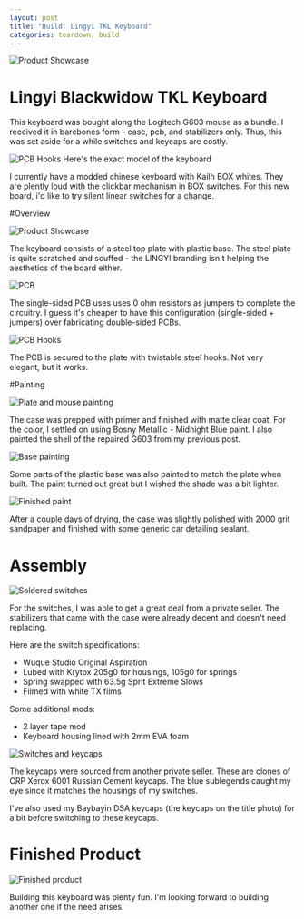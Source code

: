 ```yaml
---
layout: post
title: "Build: Lingyi TKL Keyboard"
categories: teardown, build
---
```

![Product Showcase](/assets/lingyi_build/IMG_10.jpg)

# Lingyi Blackwidow TKL Keyboard

This keyboard was bought along the Logitech G603 mouse as a bundle. I received it in barebones form - case, pcb, and stabilizers only. Thus, this was set aside for a while switches and keycaps are costly.

![PCB Hooks](/assets/lingyi_build/IMG_4.jpg)
Here's the exact model of the keyboard

I currently have a modded chinese keyboard with Kailh BOX whites. They are plently loud with the clickbar mechanism in BOX switches. For this new board, i'd like to try silent linear switches for a change.

#Overview

![Product Showcase](/assets/lingyi_build/IMG_1.jpg)

The keyboard consists of a steel top plate with plastic base. The steel plate is quite scratched and scuffed - the LINGYI branding isn't helping the aesthetics of the board either. 

![PCB](/assets/lingyi_build/IMG_2.jpg)

The single-sided PCB uses uses 0 ohm resistors as jumpers to complete the circuitry. I guess it's cheaper to have this configuration (single-sided + jumpers) over fabricating double-sided PCBs. 

![PCB Hooks](/assets/lingyi_build/IMG_3.jpg)

The PCB is secured to the plate with twistable steel hooks. Not very elegant, but it works. 

#Painting

![Plate and mouse painting](/assets/lingyi_build/IMG_5.jpg)

The case was prepped with primer and finished with matte clear coat. For the color, I settled on using Bosny Metallic - Midnight Blue paint. I also painted the shell of the repaired G603 from my previous post.

![Base painting](/assets/lingyi_build/IMG_7.jpg)

Some parts of the plastic base was also painted to match the plate when built. The paint turned out great but I wished the shade was a bit lighter.

![Finished paint](/assets/lingyi_build/IMG_8.jpg)

After a couple days of drying, the case was slightly polished with 2000 grit sandpaper and finished with some generic car detailing sealant.

# Assembly

![Soldered switches](/assets/lingyi_build/IMG_9.jpg)

For the switches, I was able to get a great deal from a private seller. The stabilizers that came with the case were already decent and doesn't need replacing.

Here are the switch specifications:
- Wuque Studio Original Aspiration
- Lubed with Krytox 205g0 for housings, 105g0 for springs
- Spring swapped with 63.5g Sprit Extreme Slows
- Filmed with white TX films

Some additional mods:
- 2 layer tape mod
- Keyboard housing lined with 2mm EVA foam

![Switches and keycaps](/assets/lingyi_build/IMG_11.jpg)

The keycaps were sourced from another private seller. These are clones of CRP Xerox 6001 Russian Cement keycaps. The blue sublegends caught my eye since it matches the housings of my switches. 

I've also used my Baybayin DSA keycaps (the keycaps on the title photo) for a bit before switching to these keycaps.

# Finished Product

![Finished product](/assets/lingyi_build/IMG_12.jpg)

Building this keyboard was plenty fun. I'm looking forward to building another one if the need arises.